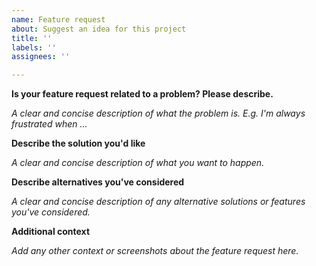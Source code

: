 ```yaml
---
name: Feature request
about: Suggest an idea for this project
title: ''
labels: ''
assignees: ''

---
```


**Is your feature request related to a problem? Please describe.**

*A clear and concise description of what the problem is. E.g. I'm always frustrated when ...*

**Describe the solution you'd like**

*A clear and concise description of what you want to happen.*

**Describe alternatives you've considered**

*A clear and concise description of any alternative solutions or features you've considered.*

**Additional context**

*Add any other context or screenshots about the feature request here.*
